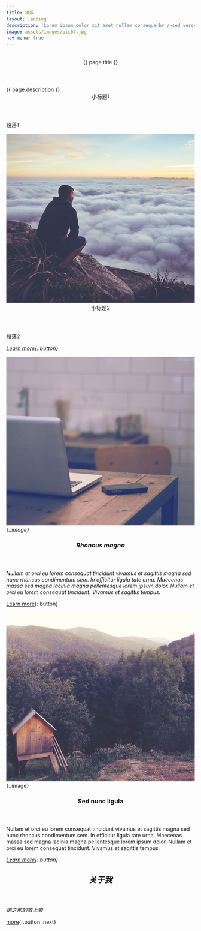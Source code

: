 ```yaml
---
title: 模版
layout: landing
description: 'Lorem ipsum dolor sit amet nullam consequa<br />sed veroeros. tempus adipiscing nulla.'
image: assets/images/pic07.jpg
nav-menu: true
---
```

<!-- banner -->
<section id="banner" class="style2">
  <div class="inner">
<!-- 图片背景 -->
    <span class="image">
    <img src="{{ site.baseurl }}/{{ page.image }}" alt="">
    </span>
<!-- 题目 -->
    <header class="major">
    {{ page.title }}
    </header>
<!-- 描述 -->
    <div class="content">
    {{ page.description }}
    </div>
  </div>
</section>

<!-- 正文 -->
<div id="main">
<!-- section1 --> 
  <section id="one"> 
    <div class="inner">
    <header class="major">
    小标题1
    </header>
    段落1
    </div><p></p>
  </section><p></p>
<!-- section2 -->     
  <section id="two" class="spotlights">
    <section>
      <a href="generic.html">
        <img src="assets/images/pic08.jpg" alt="" data-position="center center">
      </a>
      <div class="content">
        <div class="inner">
          <header class="major">
          小标题2
          </header>
          段落2

<em><a href="generic.html">Learn more</a>{:.button}

</em></div>
  <em></em>
</div></section>
  <em></em>
  <section>
  <em><a href="generic.html"><img src="assets/images/pic09.jpg" alt="" data-position="top center"></a>{:.image}

</em>
  <div class="content">
  <em></em>
  <div class="inner"><em><header class="major">

### Rhoncus magna

</header>

Nullam et orci eu lorem consequat tincidunt vivamus et sagittis magna sed nunc rhoncus condimentum sem. In efficitur ligula tate urna. Maecenas massa sed magna lacinia magna pellentesque lorem ipsum dolor. Nullam et orci eu lorem consequat tincidunt. Vivamus et sagittis tempus.

</em>   <a href="generic.html">Learn more</a>{:.button}

</div>
</div>
</section>
  <section><a href="generic.html">
  <img src="assets/images/pic10.jpg" alt="" data-position="25% 25%">
</a>{:.image}

<div class="content">
  <div class="inner"><header class="major">

### Sed nunc ligula

</header>

Nullam et orci eu lorem consequat tincidunt vivamus et sagittis magna sed nunc rhoncus condimentum sem. In efficitur ligula tate urna. Maecenas massa sed magna lacinia magna pellentesque lorem ipsum dolor. Nullam et orci eu lorem consequat tincidunt. Vivamus et sagittis tempus.

<em><a href="generic.html">Learn more</a>{:.button}

</em></div>
  <em></em>
</div></section>
  <em><p></p></em>
</section>
  <em>
  <p></p>
</em>
  <section id="three">
  <em></em>
  <div class="inner"><em><header class="major">

## 关于我

</header>

把之前的放上去

</em>   <a href="generic.html">more</a>{:.button .next}

</div>
</section>
  <p>
</p>
</div>
